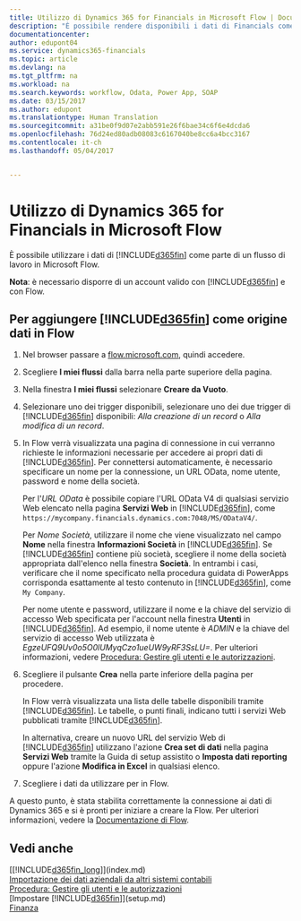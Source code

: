 ```yaml
---
title: Utilizzo di Dynamics 365 for Financials in Microsoft Flow | Documenti Microsoft
description: "È possibile rendere disponibili i dati di Financials come origine dati in PowerApps."
documentationcenter: 
author: edupont04
ms.service: dynamics365-financials
ms.topic: article
ms.devlang: na
ms.tgt_pltfrm: na
ms.workload: na
ms.search.keywords: workflow, Odata, Power App, SOAP
ms.date: 03/15/2017
ms.author: edupont
ms.translationtype: Human Translation
ms.sourcegitcommit: a31be0f9d07e2abb591e26f6bae34c6f6e4dcda6
ms.openlocfilehash: 76d24ed80adb08083c6167040be8cc6a4bcc3167
ms.contentlocale: it-ch
ms.lasthandoff: 05/04/2017


---
```

# <a name="using-dynamics-365-for-financials-in-microsoft-flow"></a>Utilizzo di Dynamics 365 for Financials in Microsoft Flow
È possibile utilizzare i dati di [!INCLUDE[d365fin](includes/d365fin_md.md)] come parte di un flusso di lavoro in Microsoft Flow.  

**Nota**: è necessario disporre di un account valido con [!INCLUDE[d365fin](includes/d365fin_md.md)] e con Flow.  

## <a name="to-add-included365finincludesd365finmdmd-as-a-data-source-in-flow"></a>Per aggiungere [!INCLUDE[d365fin](includes/d365fin_md.md)] come origine dati in Flow
1. Nel browser passare a [flow.microsoft.com](https://flow.microsoft.com/en-us/), quindi accedere.
2. Scegliere **I miei flussi** dalla barra nella parte superiore della pagina.
3. Nella finestra **I miei flussi** selezionare **Creare da Vuoto**.
4. Selezionare uno dei trigger disponibili, selezionare uno dei due trigger di [!INCLUDE[d365fin](includes/d365fin_md.md)] disponibili: *Alla creazione di un record* o *Alla modifica di un record*.
5. In Flow verrà visualizzata una pagina di connessione in cui verranno richieste le informazioni necessarie per accedere ai propri dati di [!INCLUDE[d365fin](includes/d365fin_md.md)]. Per connettersi automaticamente, è necessario specificare un nome per la connessione, un URL OData, nome utente, password e nome della società.

   Per l'*URL OData* è possibile copiare l'URL OData V4 di qualsiasi servizio Web elencato nella pagina **Servizi Web** in [!INCLUDE[d365fin](includes/d365fin_md.md)], come `https://mycompany.financials.dynamics.com:7048/MS/ODataV4/`.  

   Per *Nome Società*, utilizzare il nome che viene visualizzato nel campo **Nome** nella finestra **Informazioni Società** in [!INCLUDE[d365fin](includes/d365fin_md.md)]. Se [!INCLUDE[d365fin](includes/d365fin_md.md)] contiene più società, scegliere il nome della società appropriata dall'elenco nella finestra **Società**. In entrambi i casi, verificare che il nome specificato nella procedura guidata di PowerApps corrisponda esattamente al testo contenuto in [!INCLUDE[d365fin](includes/d365fin_md.md)], come `My Company`.

   Per nome utente e password, utilizzare il nome e la chiave del servizio di accesso Web specificata per l'account nella finestra **Utenti** in [!INCLUDE[d365fin](includes/d365fin_md.md)]. Ad esempio, il nome utente è *ADMIN* e la chiave del servizio di accesso Web utilizzata è *EgzeUFQ9Uv0o5O0lUMyqCzo1ueUW9yRF3SsLU=*. Per ulteriori informazioni, vedere [Procedura: Gestire gli utenti e le autorizzazioni](ui-how-users-permissions.md).
6. Scegliere il pulsante **Crea** nella parte inferiore della pagina per procedere.

   In Flow verrà visualizzata una lista delle tabelle disponibili tramite [!INCLUDE[d365fin](includes/d365fin_md.md)]. Le tabelle, o punti finali, indicano tutti i servizi Web pubblicati tramite [!INCLUDE[d365fin](includes/d365fin_md.md)].

   In alternativa, creare un nuovo URL del servizio Web di [!INCLUDE[d365fin](includes/d365fin_md.md)] utilizzano l'azione **Crea set di dati** nella pagina **Servizi Web** tramite la Guida di setup assistito o **Imposta dati reporting** oppure l'azione **Modifica in Excel** in qualsiasi elenco.
7. Scegliere i dati da utilizzare per in Flow.

A questo punto, è stata stabilita correttamente la connessione ai dati di Dynamics 365 e si è pronti per iniziare a creare la Flow. Per ulteriori informazioni, vedere la [Documentazione di Flow](https://flow.microsoft.com/documentation/getting-started/).

## <a name="see-also"></a>Vedi anche
[[!INCLUDE[d365fin_long](includes/d365fin_long_md.md)]](index.md)  
[Importazione dei dati aziendali da altri sistemi contabili](upload-data.md)  
[Procedura: Gestire gli utenti e le autorizzazioni](ui-how-users-permissions.md)    
[Impostare [!INCLUDE[d365fin](includes/d365fin_md.md)]](setup.md)  
[Finanza](finance.md)  

